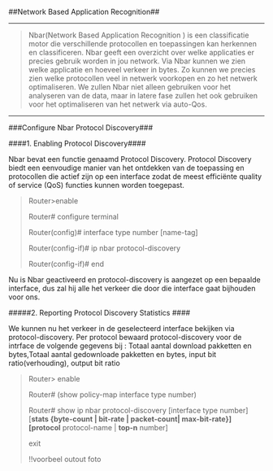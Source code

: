 ##Network Based Application Recognition##



___
>Nbar(Network Based Application Recognition ) is een classificatie motor die verschillende protocollen en toepassingen kan herkennen en classificeren. Nbar geeft een overzicht over welke applicaties er precies gebruik worden in jou network. Via Nbar kunnen we zien welke applicatie en hoeveel verkeer in bytes. Zo kunnen we precies zien welke protocollen veel in netwerk voorkopen en zo het netwerk optimaliseren. We zullen Nbar niet alleen gebruiken voor het analyseren van de data, maar in latere fase zullen het ook gebruiken voor het optimaliseren van het netwerk via auto-Qos.
___


###Configure Nbar Protocol Discovery###

####1. Enabling Protocol Discovery####

 Nbar bevat een functie genaamd Protocol Discovery. Protocol Discovery biedt een eenvoudige manier van het ontdekken van de toepassing en protocollen die actief zijn op een interface zodat de meest efficiënte quality of service (QoS) functies kunnen worden toegepast.

>Router>enable
>
>Router# configure terminal
>
>
>Router(config)# interface type number [name-tag]
>
>Router(config-if)# ip nbar protocol-discovery
>
>Router(config-if)# end


Nu is Nbar geactiveerd en protocol-discovery is aangezet op een bepaalde interface, dus zal hij alle het verkeer die door die interface gaat bijhouden voor ons.


#####2. Reporting Protocol Discovery Statistics ####

We kunnen nu het verkeer in de geselecteerd interface bekijken via protocol-discovery. Per protocol bewaard protocol-discovery voor de intrface de volgende gegevens bij : Totaal aantal download pakketten en bytes,Totaal aantal gedownloade pakketten en bytes, input bit ratio(verhouding), output bit ratio


>Router> enable
>
>Router# (show policy-map interface type number)
>
>Router# show ip nbar protocol-discovery [interface type number] [**stats {byte-count | bit-rate | packet-count| max-bit-rate}] [protocol** protocol-name | **top-n** number]
>
>exit
>
>
>!!voorbeel outout foto


